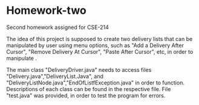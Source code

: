 # Homework-two
Second homework assigned for CSE-214

The idea of this project is supposed to create two delivery lists that can be manipulated by user using menu options, such as "Add a Delivery After Cursor", "Remove Delivery At Cursor", "Paste After Cursor", etc, in order to manipulate . 

The main class "DeliveryDriver.java" needs to access files "Delivery.java","DeliveryList.Java", and "DeliveryListNode.java","EndOfListfException.java" in order to function. Descriptions of each class can be found in the respective file. 
File "test.java" was provided, in order to test the program for errors.

